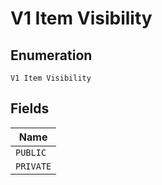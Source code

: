
# V1 Item Visibility

## Enumeration

`V1 Item Visibility`

## Fields

| Name |
|  --- |
| `PUBLIC` |
| `PRIVATE` |

